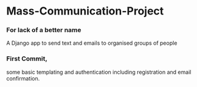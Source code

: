 # Mass-Communication-Project
### For lack of a better name

A Django app to send text and emails to organised groups of people


### First Commit,
some basic templating and authentication including registration and email confirmation. 
